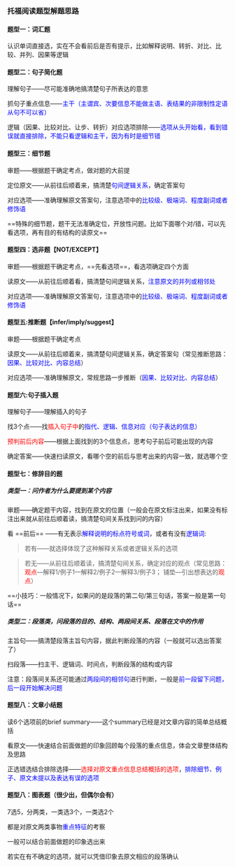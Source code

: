 ### 托福阅读题型解题思路

#### 题型一：词汇题
认识单词直接选，实在不会看前后是否有提示，比如解释说明、转折、对比、比较、并列、因果等逻辑

#### 题型二：句子简化题
理解句子——尽可能准确地搞清楚句子所表达的意思

抓句子重点信息——<font color='blue'>主干（主谓宾、次要信息不能做主语、表结果的非限制性定语从句不可以省）</font>

逻辑（因果、比较对比、让步、转折）对应选项排除——<font color='blue'>选项从头开始看，看到错误就直接排除，不能只看逻辑和主干，因为有时是细节错</font>

#### 题型三：细节题
审题——根据题干确定考点，做对题的大前提

定位原文——从前往后顺着来，搞清楚<font color='blue'>句间逻辑关系</font>，确定答案句

对应选项——准确理解原文答案句，注意选项中的<font color='blue'>比较级、极端词、程度副词或者修饰语</font>

==特殊的细节题，题干无法准确定位，开放性问题。比如下面哪个对/错，可以先看选项，再有目的有结构的读原文==

#### 题型四：选非题【NOT/EXCEPT】
审题——根据题干确定考点，==先看选项==，看选项确定四个方面

读原文——从前往后顺着看，搞清楚句间逻辑关系，<font color='blue'>注意原文的并列或相邻处</font>

对应选项——准确理解原文答案句，注意选项中的<font color='blue'>比较级、极端词、程度副词或者修饰语</font>

#### 题型五:推断题【infer/imply/suggest】
审题——根据题干确定考点

读原文——从前往后顺着来，搞清楚句间逻辑关系，确定答案句（常见推断思路：<font color='blue'>因果、比较对比、内容总结</font>）

对应选项——准确理解原文，常规思路一步推断（<font color='blue'>因果、比较对比、内容总结</font>）

#### 题型六:句子插入题
理解句子——理解插入的句子

找3个点——找<font color='red'>插入句子中</font>的<font color='blue'>指代、逻辑、信息对应（句子表达的信息）</font>

<font color='red'>预判前后内容</font>——根据上面找到的3个信息点，思考句子前后可能出现的内容

确定答案——快速扫读原文，看哪个空的前后与思考出来的内容一致，就选哪个空

#### 题型七：修辞目的题

##### 类型一：问作者为什么要提到某个内容
审题——确定题干内容，找到在原文的位置（一般会在原文标注出来，如果没有标注出来就从前往后顺着读，搞清楚句间关系找到问的内容）

看 ==前后== ——有无表示<font color='blue'>解释说明的标点符号或词</font>，或者有没有<font color='blue'>逻辑词</font>:

>若有——就选择体现了这种解释关系或者逻辑关系的选项

>若无——从前往后顺着读，搞清楚句间关系，确定对应的观点（常见思路：<font color='red'>观点</font>—解释1/例子1—解释2/例子2—解释3/例子3； 铺垫—引出想表达的<font color='red'>观点</font>）

==小技巧：一般情况下，如果问的是段落的第二句/第三句话，答案一般是第一句话==

##### 类型二：段落类，问段落的目的、结构、两段间关系、段落在文中的作用
主旨句——搞清楚段落主旨句内容，据此判断段落的内容（一般就可以选出答案了）

扫段落——扫主干、逻辑词、时间点，判断段落的结构或内容

注意：段落间关系还可能通过<font color='blue'>两段间的相邻句</font>进行判断，一般是<font color='blue'>前一段留下问题，后一段开始解决问题</font>

#### 题型八：文章小结题
读6个选项前的brief summary——这个summary已经是对文章内容的简单总结概括

看原文——快速结合前面做题的印象回顾每个段落的重点信息，体会文章整体结构及思路

正选错选结合排除选择——<font color='red'>选择对原文重点信息总结概括的选项</font>，<font color='blue'>排除细节、例子、原文未提以及表达有误的选项</font>

#### 题型八：图表题（很少出，但偶尔会有）
7选5，分两类，一类选3个，一类选2个

都是对原文两类事物<font color='blue'>重点特征</font>的考察

一般可以结合前面做题的印象选出来

若实在有不确定的选项，就可以凭借印象去原文相应的段落确认

	